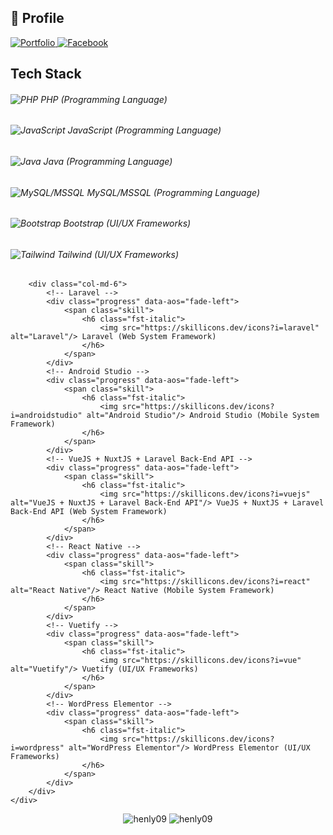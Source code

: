 <h2 align="left">🔗 Profile</h2>

<p align="left">
  <a href="https://henly09.github.io/MyPortfolio/">
    <img src="https://img.shields.io/badge/my_portfolio-000?style=for-the-badge&logo=ko-fi&logoColor=white" alt="Portfolio" />
  </a>
  <a href="https://www.facebook.com/mhax.ter/">
    <img src="https://img.shields.io/badge/facebook-0A66C2?style=for-the-badge&logo=facebook&logoColor=white" alt="Facebook" />
  </a>
</p>

<div class="container">
    <div class="section-title text-center" data-aos="fade-right">
        <h2>Tech Stack</h2>
    </div>
    <div class="row skills-content">
        <div class="col-md-6">
            <!-- PHP -->
            <div class="progress" data-aos="fade-right">
                <span class="skill">
                    <h6 class="fst-italic">
                        <img src="https://skillicons.dev/icons?i=php" alt="PHP"/> PHP (Programming Language)
                    </h6>
                </span>
            </div>
            <!-- JavaScript -->
            <div class="progress" data-aos="fade-right">
                <span class="skill">
                    <h6 class="fst-italic">
                        <img src="https://skillicons.dev/icons?i=js" alt="JavaScript"/> JavaScript (Programming Language)
                    </h6>
                </span>
            </div>
            <!-- Java -->
            <div class="progress" data-aos="fade-right">
                <span class="skill">
                    <h6 class="fst-italic">
                        <img src="https://skillicons.dev/icons?i=java" alt="Java"/> Java (Programming Language)
                    </h6>
                </span>
            </div>
            <!-- MySQL/MSSQL -->
            <div class="progress" data-aos="fade-right">
                <span class="skill">
                    <h6 class="fst-italic">
                        <img src="https://skillicons.dev/icons?i=mysql" alt="MySQL/MSSQL"/> MySQL/MSSQL (Programming Language)
                    </h6>
                </span>
            </div>
            <!-- Bootstrap -->
            <div class="progress" data-aos="fade-right">
                <span class="skill">
                    <h6 class="fst-italic">
                        <img src="https://skillicons.dev/icons?i=bootstrap" alt="Bootstrap"/> Bootstrap (UI/UX Frameworks)
                    </h6>
                </span>
            </div>
            <!-- Tailwind -->
            <div class="progress" data-aos="fade-right">
                <span class="skill">
                    <h6 class="fst-italic">
                        <img src="https://skillicons.dev/icons?i=tailwind" alt="Tailwind"/> Tailwind (UI/UX Frameworks)
                    </h6>
                </span>
            </div>
        </div>

        <div class="col-md-6">
            <!-- Laravel -->
            <div class="progress" data-aos="fade-left">
                <span class="skill">
                    <h6 class="fst-italic">
                        <img src="https://skillicons.dev/icons?i=laravel" alt="Laravel"/> Laravel (Web System Framework)
                    </h6>
                </span>
            </div>
            <!-- Android Studio -->
            <div class="progress" data-aos="fade-left">
                <span class="skill">
                    <h6 class="fst-italic">
                        <img src="https://skillicons.dev/icons?i=androidstudio" alt="Android Studio"/> Android Studio (Mobile System Framework)
                    </h6>
                </span>
            </div>
            <!-- VueJS + NuxtJS + Laravel Back-End API -->
            <div class="progress" data-aos="fade-left">
                <span class="skill">
                    <h6 class="fst-italic">
                        <img src="https://skillicons.dev/icons?i=vuejs" alt="VueJS + NuxtJS + Laravel Back-End API"/> VueJS + NuxtJS + Laravel Back-End API (Web System Framework)
                    </h6>
                </span>
            </div>
            <!-- React Native -->
            <div class="progress" data-aos="fade-left">
                <span class="skill">
                    <h6 class="fst-italic">
                        <img src="https://skillicons.dev/icons?i=react" alt="React Native"/> React Native (Mobile System Framework)
                    </h6>
                </span>
            </div>
            <!-- Vuetify -->
            <div class="progress" data-aos="fade-left">
                <span class="skill">
                    <h6 class="fst-italic">
                        <img src="https://skillicons.dev/icons?i=vue" alt="Vuetify"/> Vuetify (UI/UX Frameworks)
                    </h6>
                </span>
            </div>
            <!-- WordPress Elementor -->
            <div class="progress" data-aos="fade-left">
                <span class="skill">
                    <h6 class="fst-italic">
                        <img src="https://skillicons.dev/icons?i=wordpress" alt="WordPress Elementor"/> WordPress Elementor (UI/UX Frameworks)
                    </h6>
                </span>
            </div>
        </div>
    </div>
</div>
<div align="center">
    <img src="https://github-readme-stats.vercel.app/api/top-langs?username=henly09&show_icons=true&locale=en&layout=compact" alt="henly09" />
    <img src="https://github-readme-streak-stats.herokuapp.com/?user=henly09&" alt="henly09" />
</div>



